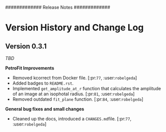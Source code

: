 #############
Release Notes
#############

Version History and Change Log
==============================

Version 0.3.1
-------------
*TBD*

**PetroFit Improvements**

- Removed kcorrect from Docker file. [:pr:`77`, :user:`robelgeda`]
- Added badges to `README.rst`.
- Implemented `get_amplitude_at_r` function that calculates the amplitude of an image at an isophotal radius. [:pr:`81`, :user:`robelgeda`] 
- Removed outdated `fit_plane` function. [:pr:`84`, :user:`robelgeda`]

**General bug fixes and small changes**

- Cleaned up the docs, introduced a `CHANGES.md`file. [:pr:`77`, :user:`robelgeda`]
